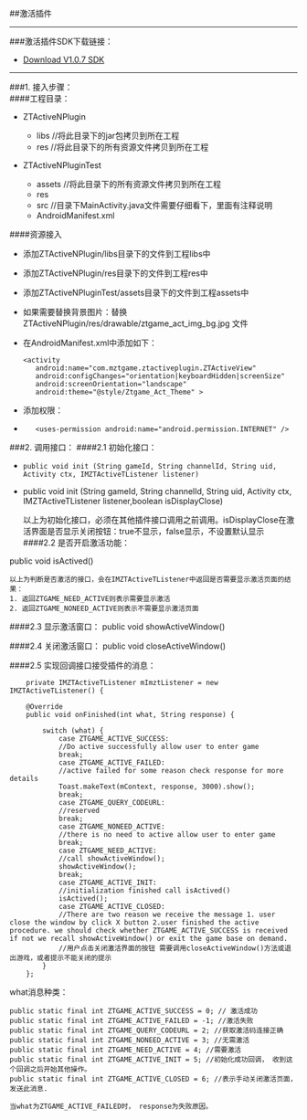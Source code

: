 ##激活插件  


---------------------------------------------------------

###激活插件SDK下载链接：

- [Download V1.0.7 SDK](http://docs.mztgame.com/files/Android/plugin/ActivePluginSDKv1.0.7.zip)

------------------------------------------------------------------

###1. 接入步骤：  
####工程目录：

- ZTActiveNPlugin
	- libs          //将此目录下的jar包拷贝到所在工程
	- res           //将此目录下的所有资源文件拷贝到所在工程

- ZTActiveNPluginTest
	- assets //将此目录下的所有资源文件拷贝到所在工程
	- res
	- src    //目录下MainActivity.java文件需要仔细看下，里面有注释说明
	- AndroidManifest.xml 

####资源接入
   - 添加ZTActiveNPlugin/libs目录下的文件到工程libs中  
   - 添加ZTActiveNPlugin/res目录下的文件到工程res中  
   - 添加ZTActiveNPluginTest/assets目录下的文件到工程assets中 
   - 如果需要替换背景图片：替换 ZTActiveNPlugin/res/drawable/ztgame_act_img_bg.jpg 文件
   - 在AndroidManifest.xml中添加如下：
	
         <activity
            android:name="com.mztgame.ztactiveplugin.ZTActiveView"
            android:configChanges="orientation|keyboardHidden|screenSize"
            android:screenOrientation="landscape"
            android:theme="@style/Ztgame_Act_Theme" >
        </activity>
        

   - 添加权限：
   - 
   			<uses-permission android:name="android.permission.INTERNET" />

        
###2. 调用接口： 
####2.1 初始化接口：			
-     public void init (String gameId, String channelId, String uid, Activity ctx, IMZTActiveTListener listener)
- 	public void init (String gameId, String channelId, String uid, Activity ctx, IMZTActiveTListener listener,boolean isDisplayClose)
	
	以上为初始化接口，必须在其他插件接口调用之前调用。isDisplayClose在激活界面是否显示关闭按钮：true不显示，false显示，不设置默认显示 
####2.2 是否开启激活功能：  
	
public void isActived() 

	以上为判断是否激活的接口，会在IMZTActiveTListener中返回是否需要显示激活页面的结果：
	1. 返回ZTGAME_NEED_ACTIVE则表示需要显示激活
	2. 返回ZTGAME_NONEED_ACTIVE则表示不需要显示激活页面

####2.3 显示激活窗口：	
public void showActiveWindow()
	
####2.4 关闭激活窗口：
public void closeActiveWindow()
	

	
####2.5 实现回调接口接受插件的消息：

		private IMZTActiveTListener mImztListener = new IMZTActiveTListener() {

		@Override
		public void onFinished(int what, String response) {

			switch (what) {
				case ZTGAME_ACTIVE_SUCCESS:
				//Do active successfully allow user to enter game
				break;
				case ZTGAME_ACTIVE_FAILED:
				//active failed for some reason check response for more details
				Toast.makeText(mContext, response, 3000).show();
				break;
				case ZTGAME_QUERY_CODEURL:
				//reserved
				break;
				case ZTGAME_NONEED_ACTIVE:
				//there is no need to active allow user to enter game
				break;
				case ZTGAME_NEED_ACTIVE:
				//call showActiveWindow();
				showActiveWindow();
				break;
				case ZTGAME_ACTIVE_INIT:
				//initialization finished call isActived()
				isActived();
				case ZTGAME_ACTIVE_CLOSED:
				//There are two reason we receive the message 1. user close the window by click X button 2.user finished the active procedure. we should check whether ZTGAME_ACTIVE_SUCCESS is received if not we recall showActiveWindow() or exit the game base on demand.
				//用户点击关闭激活界面的按钮 需要调用closeActiveWindow()方法或退出游戏，或者提示不能关闭的提示
			}
		};
		
		
		
what消息种类：

	public static final int ZTGAME_ACTIVE_SUCCESS = 0; // 激活成功
	public static final int ZTGAME_ACTIVE_FAILED = -1; //激活失败
	public static final int ZTGAME_QUERY_CODEURL = 2; //获取激活码连接正确
	public static final int ZTGAME_NONEED_ACTIVE = 3; //无需激活
	public static final int ZTGAME_NEED_ACTIVE = 4; //需要激活
	public static final int ZTGAME_ACTIVE_INIT = 5; //初始化成功回调， 收到这个回调之后开始其他操作。
	public static final int ZTGAME_ACTIVE_CLOSED = 6; //表示手动关闭激活页面， 发送此消息.

	当what为ZTGAME_ACTIVE_FAILED时， response为失败原因。
